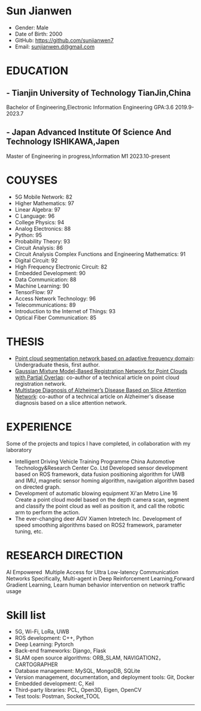 # Sun Jianwen
- Gender: Male
- Date of Birth: 2000
- GitHub: https://github.com/sunjianwen7
- Email: [sunjianwen.d@gmail.com](mailto:sunjianwen.d@gmail.com)
# EDUCATION
## - Tianjin University of Technology                                               TianJin,China
Bachelor of Engineering,Electronic Information Engineering GPA:3.6                 2019.9-2023.7
## - Japan Advanced Institute Of Science And Technology                             ISHIKAWA,Japen
Master of Engineering in progress,Information M1                                   2023.10-present
# COUYSES
- 5G Mobile Network: 82
- Higher Mathematics: 97
- Linear Algebra: 97
- C Language: 96
- College Physics: 94
- Analog Electronics: 88
- Python: 95
- Probability Theory: 93
- Circuit Analysis: 86
- Circuit Analysis Complex Functions and Engineering Mathematics: 91
- Digital Circuit: 92
- High Frequency Electronic Circuit: 82
- Embedded Development: 90
- Data Communication: 88
- Machine Learning: 90
- TensorFlow: 97
- Access Network Technology: 96
- Telecommunications: 89
- Introduction to the Internet of Things: 93
- Optical Fiber Communication: 85
# THESIS
  - [Point cloud segmentation network based on adaptive frequency domain](): Undergraduate thesis, first author.
  - [Gaussian Mixture Model-Based Registration Network for Point Clouds with Partial Overlap](https://link.springer.com/chapter/10.1007/978-3-031-15934-3_34): co-author of a technical article on point cloud registration network.
  - [Multistage Diagnosis of Alzheimer’s Disease Based on Slice Attention Network](https://link.springer.com/chapter/10.1007/978-3-031-15919-0_22): co-author of a technical article on Alzheimer's disease diagnosis based on a slice attention network.
# EXPERIENCE
Some of the projects and topics I have completed, in collaboration with my laboratory
 - Intelligent Driving Vehicle Training Programme             China Automotive Technology&Research Center Co. Ltd
  Developed sensor development based on ROS framework, data fusion positioning algorithm for UWB and IMU, magnetic sensor homing algorithm, navigation algorithm based on directed graph.
 - Development of automatic blowing equipment                 Xi'an Metro Line 16
  Create a point cloud model based on the depth camera scan, segment and classify the point cloud as well as position it, and call the robotic arm to perform the action.
 - The ever-changing deer AGV                                 Xiamen Intretech Inc.
  Development of speed smoothing algorithms based on ROS2 framework, parameter tuning, etc.
# RESEARCH DIRECTION
  AI Empowered  Multiple Access for Ultra Low-latency Communication Networks
  Specifically, Multi-agent in Deep Reinforcement Learning,Forward Gradient Learning, Learn human behavior intervention on network traffic usage
# Skill list
- 5G, Wi-Fi, LoRa, UWB
- ROS development: C++, Python
- Deep Learning: Pytorch
- Back-end frameworks: Django, Flask
- SLAM open source algorithms: ORB_SLAM, NAVIGATION2，CARTOGRAPHER
- Database management: MySQL, MongoDB, SQLite
- Version management, documentation, and deployment tools: Git, Docker
- Embedded development: C, Keil
- Third-party libraries: PCL, Open3D, Eigen, OpenCV
- Test tools: Postman, Socket_TOOL

------

